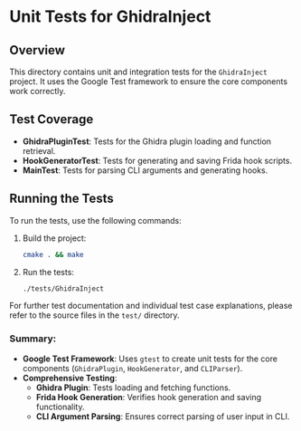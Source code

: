
# Unit Tests for GhidraInject

## Overview
This directory contains unit and integration tests for the `GhidraInject` project. It uses the Google Test framework to ensure the core components work correctly.

## Test Coverage
- **GhidraPluginTest**: Tests for the Ghidra plugin loading and function retrieval.
- **HookGeneratorTest**: Tests for generating and saving Frida hook scripts.
- **MainTest**: Tests for parsing CLI arguments and generating hooks.

## Running the Tests
To run the tests, use the following commands:

1. Build the project:
   ```bash
   cmake . && make
   ```

2. Run the tests:
   ```bash
   ./tests/GhidraInject
   ```

For further test documentation and individual test case explanations, please refer to the source files in the `test/` directory.

### **Summary:**

- **Google Test Framework**: Uses `gtest` to create unit tests for the core components (`GhidraPlugin`, `HookGenerator`, and `CLIParser`).
- **Comprehensive Testing**:
  - **Ghidra Plugin**: Tests loading and fetching functions.
  - **Frida Hook Generation**: Verifies hook generation and saving functionality.
  - **CLI Argument Parsing**: Ensures correct parsing of user input in CLI.
